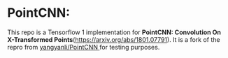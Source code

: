 # PointCNN:

This repo is a Tensorflow 1 implementation for **PointCNN: Convolution On X-Transformed Points**(https://arxiv.org/abs/1801.07791). It is a fork of the repro from [ yangyanli/PointCNN ](https://github.com/yangyanli/PointCNN) for testing purposes.